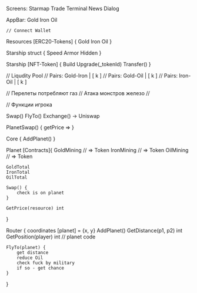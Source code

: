 Screens:
    Starmap
    Trade Terminal
    News Dialog

 AppBar:
    Gold
    Iron
    Oil

    // Connect Wallet

Resources [ERC20-Tokens] {
    Gold
    Iron
    Oil
}


Starship struct {
     Speed
    Armor
    Hidden
}

Starship [NFT-Token] {
    Build
    Upgrade(_tokenId)
    Transfer()
}

// Liqudity Pool
// Pairs: Gold-Iron | [ k ]
// Pairs: Gold-Oil  | [ k ]
// Pairs: Iron-Oil  | [ k ]

// Перелеты потребляют газ
// Атака монстров железо
// 

// Функции игрока

Swap()
FlyTo()
Exchange() -> Uniswap


PlanetSwap() {
    getPrice => 
}

Core {
    AddPlanet()
}

Planet [Contracts]{
    GoldMining // => Token
    IronMining // => Token
    OilMining // => Token

    GoldTotal
    IronTotal
    OilTotal

    Swap() {
        check is on planet
    }

    GetPrice(resource) int

}

Router {
    coordinates [planet] = {x, y}
    AddPlanet()
    GetDistance(p1, p2) int
    GetPosition(player) int // planet code

    FlyTo(planet) {
        get distance
        reduce Oil
        check fuck by military
        if so - get chance
    }
}